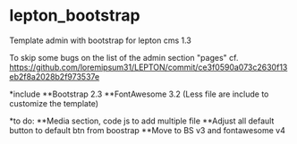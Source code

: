 lepton_bootstrap
================

Template admin with bootstrap for lepton cms 1.3

To skip some bugs on the list of the admin section "pages" cf. https://github.com/loremipsum31/LEPTON/commit/ce3f0590a073c2630f13eb2f8a2028b2f973537e

*include
**Bootstrap 2.3
**FontAwesome 3.2
(Less file are include to customize the template)

*to do:
**Media section, code js to add multiple file
**Adjust all default button to default btn from boostrap
**Move to BS v3 and fontawesome v4



	